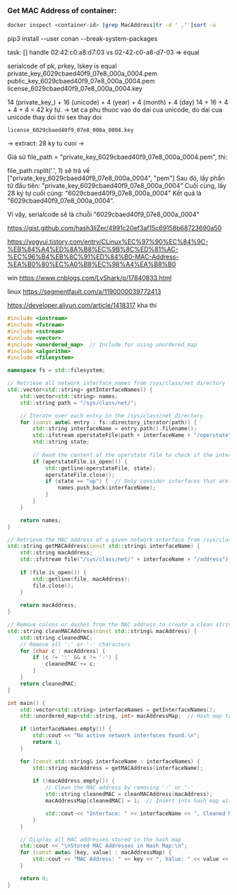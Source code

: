 
### Get MAC Address of container:
```bash
docker inspect <container-id> |grep MacAddress|tr -d ' ,"'|sort -u
```

pip3 install --user conan --break-system-packages

task:
[] handle 02:42:c0:a8:d7:03 vs 02-42-c0-a8-d7-03  => equal


serialcode of pk, prkey, lskey is equal
private_key_6029cbaed40f9_07e8_000a_0004.pem
 public_key_6029cbaed40f9_07e8_000a_0004.pem
    license_6029cbaed40f9_07e8_000a_0004.key


14 (private_key_) + 16 (unicode) + 4 (year) + 4 (month) + 4 (day)
14 + 16 + 4 + 4 + 4 = 42 ký tự.
-> tat ca phu thuoc vao do dai cua unicode, do dai cua unicode thay doi thi sex thay doi


    license_6029cbaed40f9_07e8_000a_0004.key
-> extract: 28 ky tu cuoi
    -> 


Giả sử file_path = "private_key_6029cbaed40f9_07e8_000a_0004.pem", thì:

file_path.rsplit('.', 1) sẽ trả về ["private_key_6029cbaed40f9_07e8_000a_0004", "pem"]
Sau đó, lấy phần tử đầu tiên: "private_key_6029cbaed40f9_07e8_000a_0004"
Cuối cùng, lấy 28 ký tự cuối cùng: "6029cbaed40f9_07e8_000a_0004"
Kết quả là "6029cbaed40f9_07e8_000a_0004".

Vì vậy, serialcode sẽ là chuỗi "6029cbaed40f9_07e8_000a_0004"

https://gist.github.com/hash3liZer/4991c20ef3af15c69158b68723690a50


https://yogyui.tistory.com/entry/CLinux%EC%97%90%EC%84%9C-%EB%84%A4%ED%8A%B8%EC%9B%8C%ED%81%AC-%EC%96%B4%EB%8C%91%ED%84%B0-MAC-Address-%EA%B0%80%EC%A0%B8%EC%98%A4%EA%B8%B0


win
https://www.cnblogs.com/LyShark/p/17840833.html

linux 
https://segmentfault.com/a/1190000039772413

https://developer.aliyun.com/article/1418317   kha thi

```cpp
#include <iostream>
#include <fstream>
#include <sstream>
#include <vector>
#include <unordered_map>  // Include for using unordered_map
#include <algorithm>
#include <filesystem>

namespace fs = std::filesystem;

// Retrieve all network interface names from /sys/class/net directory
std::vector<std::string> getInterfaceNames() {
    std::vector<std::string> names;
    std::string path = "/sys/class/net/";

    // Iterate over each entry in the /sys/class/net directory
    for (const auto& entry : fs::directory_iterator(path)) {
        std::string interfaceName = entry.path().filename();
        std::ifstream operstateFile(path + interfaceName + "/operstate");
        std::string state;
        
        // Read the content of the operstate file to check if the interface is "up"
        if (operstateFile.is_open()) {
            std::getline(operstateFile, state);
            operstateFile.close();
            if (state == "up") {  // Only consider interfaces that are "up"
                names.push_back(interfaceName);
            }
        }
    }

    return names;
}

// Retrieve the MAC address of a given network interface from /sys/class/net/<interface>/address
std::string getMACAddress(const std::string& interfaceName) {
    std::string macAddress;
    std::ifstream file("/sys/class/net/" + interfaceName + "/address");
    
    if (file.is_open()) {
        std::getline(file, macAddress);
        file.close();
    }
    
    return macAddress;
}

// Remove colons or dashes from the MAC address to create a clean string key
std::string cleanMACAddress(const std::string& macAddress) {
    std::string cleanedMAC;
    // Remove all ':' or '-' characters
    for (char c : macAddress) {
        if (c != ':' && c != '-') {
            cleanedMAC += c;
        }
    }
    return cleanedMAC;
}

int main() {
    std::vector<std::string> interfaceNames = getInterfaceNames();
    std::unordered_map<std::string, int> macAddressMap;  // Hash map to store cleaned MAC addresses

    if (interfaceNames.empty()) {
        std::cout << "No active network interfaces found.\n";
        return 1;
    }

    for (const std::string& interfaceName : interfaceNames) {
        std::string macAddress = getMACAddress(interfaceName);
        
        if (!macAddress.empty()) {
            // Clean the MAC address by removing ':' or '-'
            std::string cleanedMAC = cleanMACAddress(macAddress);
            macAddressMap[cleanedMAC] = 1;  // Insert into hash map with default value of 1

            std::cout << "Interface: " << interfaceName << ", Cleaned MAC Address: " << cleanedMAC << "\n";
        }
    }

    // Display all MAC addresses stored in the hash map
    std::cout << "\nStored MAC Addresses in Hash Map:\n";
    for (const auto& [key, value] : macAddressMap) {
        std::cout << "MAC Address: " << key << ", Value: " << value << "\n";
    }

    return 0;
}
```
